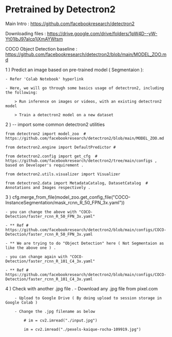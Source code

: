 Pretrained by Detectron2
==============

Main Intro : https://github.com/facebookresearch/detectron2

Downloading files :  https://drive.google.com/drive/folders/1pW4D--yW-Yt01lbJ97aIcp1jXmAYWtsm

COCO Object Detection baseline : https://github.com/facebookresearch/detectron2/blob/main/MODEL_ZOO.md

1 ) Predict an image based on pre-trained model ( Segmentaion ):

	- Refer 'Colab Notebook' hyperlink 
  
	- Here, we will go through some basics usage of detectron2, including the following:

		> Run inference on images or videos, with an existing detectron2 model
    
		> Train a detectron2 model on a new dataset
		
2 ) 
-- import some common detectron2 utilities

	from detectron2 import model_zoo  # https://github.com/facebookresearch/detectron2/blob/main/MODEL_ZOO.md

	from detectron2.engine import DefaultPredictor # 

	from detectron2.config import get_cfg  # https://github.com/facebookresearch/detectron2/tree/main/configs , based on Developer's requirement .

	from detectron2.utils.visualizer import Visualizer

	from detectron2.data import MetadataCatalog, DatasetCatalog  # Annotations and Images respectively .




3 ) 
cfg.merge_from_file(model_zoo.get_config_file("COCO-InstanceSegmentation/mask_rcnn_R_50_FPN_3x.yaml")) 

	- you can change the above with "COCO-Detection/faster_rcnn_R_50_FPN_3x.yaml" 
	
	- ** Ref # https://github.com/facebookresearch/detectron2/blob/main/configs/COCO-Detection/faster_rcnn_R_50_FPN_3x.yaml
	
	- ** We are trying to do "Object Detection" here ( Not Segmentaion as like the above one ) .
	
	- you can change again with "COCO-Detection/faster_rcnn_R_101_C4_3x.yaml"
	
	- ** Ref # https://github.com/facebookresearch/detectron2/blob/main/configs/COCO-Detection/faster_rcnn_R_101_C4_3x.yaml
	
4 ) Check with another .jpg file .
		- Download any .jpg file from pixel.com
		
		- Upload to Google Drive ( By doing upload to session storage in Google Colab )
		
		- Change the .jpg filename as below
		
			# im = cv2.imread("./input.jpg")
			
			im = cv2.imread("./pexels-kaique-rocha-109919.jpg")
